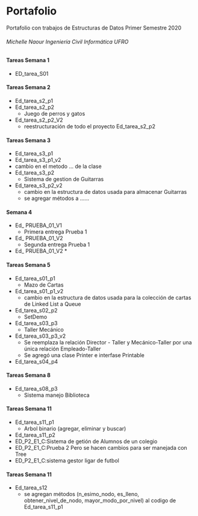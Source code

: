 # Portafolio
Portafolio con trabajos de Estructuras de Datos Primer Semestre 2020
###### Michelle Naour Ingeniería Civil Informática UFRO

#### Tareas Semana 1
* ED_tarea_S01

#### Tareas Semana 2
* Ed_tarea_s2_p1
* Ed_tarea_s2_p2 
  * Juego de perros y gatos
* Ed_tarea_s2_p2_V2
  * reestructuración de todo el proyecto Ed_tarea_s2_p2 

#### Tareas Semana 3
* Ed_tarea_s3_p1
* Ed_tarea_s3_p1_v2
 * cambio en el metodo ... de la clase
* Ed_tarea_s3_p2
  * Sistema de gestion de Guitarras
* Ed_tarea_s3_p2_v2
  * cambio en la estructura de datos usada para almacenar Guitarras
  * se agregar métodos a ......

#### Semana 4
* Ed_ PRUEBA_01_V1
  * Primera entrega Prueba 1 
* Ed_ PRUEBA_01_V2
  * Segunda entrega Prueba 1 
* Ed_ PRUEBA_01_V2
  * 

#### Tareas Semana 5
* Ed_tarea_s01_p1
  * Mazo de Cartas
* Ed_tarea_s01_p1_v2
  * cambio en la estructura de datos usada para la colección de cartas de Linked List a Queue
* Ed_tarea_s02_p2
  * SetDemo
* Ed_tarea_s03_p3
  * Taller Mecánico
* Ed_tarea_s03_p3_v2
  * Se reemplaza la relación Director - Taller y Mecánico-Taller por una única relación Empleado-Taller
  * Se agregó una clase Printer e interfase Printable
* Ed_tarea_s04_p4

#### Tareas Semana 8
* Ed_tarea_s08_p3
  * Sistema manejo Biblioteca
  
#### Tareas Semana 11
* Ed_tarea_s11_p1
  * Arbol binario (agregar, eliminar y buscar)
 * Ed_tarea_s11_p2
  * ED_P2_E1_C:Sistema de getión de Alumnos de un colegio
  * ED_P2_E1_C:Prueba 2 Pero se hacen cambios para ser manejada con Tree
  * ED_P2_E1_C:sistema gestor ligar de futbol
  
#### Tareas Semana 11
* Ed_tarea_s12
  * se agregan métodos (n_esimo_nodo, es_lleno, obtener_nivel_de_nodo, mayor_modo_por_nivel) al codigo de Ed_tarea_s11_p1
  

